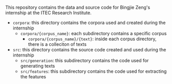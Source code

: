 This repository contains the data and source code for Bingjie Zeng's internship at the ITEC Research Institute.

- `corpora`: this directory contains the corpora used and created during the internship
    - `corpora/{corpus_name}`: each subdirectory contains a specific corpus
        - `corpora/{corpus_name}/{text}`: inside each corpus directory, there is a colleciton of texts
- `src`: this directory contains the source code created and used during the internship
    - `src/generation`: this subdirectory contains the code used for generating texts
    - `src/features`: this subdirectory contains the code used for extracting the features
